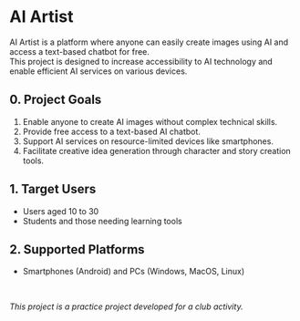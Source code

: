 # AI Artist  
AI Artist is a platform where anyone can easily create images using AI and access a text-based chatbot for free.  
This project is designed to increase accessibility to AI technology and enable efficient AI services on various devices.

## 0. Project Goals  
1. Enable anyone to create AI images without complex technical skills.  
2. Provide free access to a text-based AI chatbot.  
3. Support AI services on resource-limited devices like smartphones.  
4. Facilitate creative idea generation through character and story creation tools.  

## 1. Target Users  
- Users aged 10 to 30  
- Students and those needing learning tools  

## 2. Supported Platforms  
- Smartphones (Android) and PCs (Windows, MacOS, Linux)  

<br>

*This project is a practice project developed for a club activity.*
